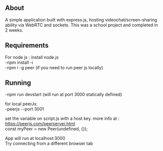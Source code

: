 ## About

A simple application built with express.js, hosting videochat/screen-sharing ability via WebRTC and sockets.
This was a school project and completed in 2 weeks.

## Requirements

For node js : install node.js  
-npm install -i  
-npm i -g peer (if you need to run peer js locally)  

## Running 

-npm run devstart (will run at port 3000 statically defined)  

for local peerJs:  
-peerjs --port 3001  
  
set the variable on script.js with a host key. more info at : https://peerjs.com/peerserver.html  
const myPeer = new Peer(undefined, {});  

App will run at localhost:3000  
Try connecting from a different browser tab
